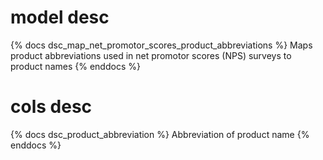 # model desc

{% docs dsc_map_net_promotor_scores_product_abbreviations %}
Maps product abbreviations used in net promotor scores (NPS) surveys to product names
{% enddocs %}

# cols desc

{% docs dsc_product_abbreviation %}
Abbreviation of product name
{% enddocs %}
